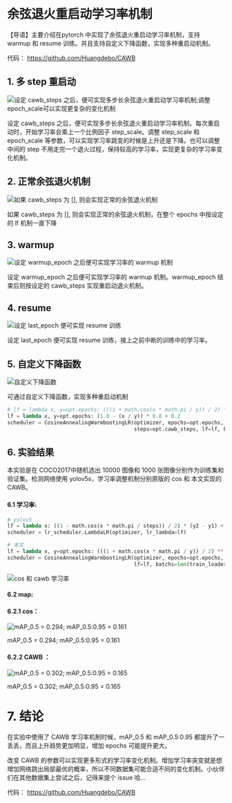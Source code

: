 #  余弦退火重启动学习率机制 

【导语】主要介绍在pytorch 中实现了余弦退火重启动学习率机制，支持 warmup 和 resume 训练。并且支持自定义下降函数，实现多种重启动机制。

代码： https://github.com/Huangdebo/CAWB

## 1. 多 step 重启动

![设定 cawb_steps 之后，便可实现多步长余弦退火重启动学习率机制;调整epoch_scale可以实现更复杂的变化机制](https://img-blog.csdnimg.cn/8c38d5131f8d4a26a3784c9564112960.jpg?x-oss-process=image/watermark,type_ZHJvaWRzYW5zZmFsbGJhY2s,shadow_50,text_Q1NETiBAd29uZGVyZnVsX2hkYg==,size_20,color_FFFFFF,t_70,g_se,x_16#pic_center)

设定 cawb_steps 之后，便可实现多步长余弦退火重启动学习率机制。每次重启动时，开始学习率会乘上一个比例因子 step_scale。调整  step_scale 和 epoch_scale 等参数，可以实现学习率跳变的时候是上升还是下降。也可以调整中间的 step 不用走完一个退火过程，保持较高的学习率，实现更复杂的学习率变化机制。

## 2. 正常余弦退火机制

![如果 cawb_steps 为 [], 则会实现正常的余弦退火机制](https://img-blog.csdnimg.cn/50ad359e69f2459cbbe3268a1be821e4.png?x-oss-process=image/watermark,type_ZHJvaWRzYW5zZmFsbGJhY2s,shadow_50,text_Q1NETiBAd29uZGVyZnVsX2hkYg==,size_20,color_FFFFFF,t_70,g_se,x_16#pic_center)

如果 cawb_steps 为 [], 则会实现正常的余弦退火机制，在整个 epochs 中按设定的 lf 机制一直下降

## 3. warmup

![设定 warmup_epoch 之后便可实现学习率的 warmup 机制](https://img-blog.csdnimg.cn/e2e1ad5fe3d0496aa4d674018c1191d8.png?x-oss-process=image/watermark,type_ZHJvaWRzYW5zZmFsbGJhY2s,shadow_50,text_Q1NETiBAd29uZGVyZnVsX2hkYg==,size_20,color_FFFFFF,t_70,g_se,x_16#pic_center)

设定 warmup_epoch 之后便可实现学习率的 warmup 机制。warmup_epoch 结束后则按设定的 cawb_steps 实现重启动退火机制。

## 4. resume

![设定 last_epoch 便可实现 resume 训练](https://img-blog.csdnimg.cn/a17f69421aa74c44a1acd3ad737094f9.png?x-oss-process=image/watermark,type_ZHJvaWRzYW5zZmFsbGJhY2s,shadow_50,text_Q1NETiBAd29uZGVyZnVsX2hkYg==,size_20,color_FFFFFF,t_70,g_se,x_16#pic_center)

设定 last_epoch 便可实现 resume 训练，接上之前中断的训练中的学习率。

## 5. 自定义下降函数

![自定义下降函数](https://img-blog.csdnimg.cn/3d16857453d44cabb93294edf7ce1ede.png?x-oss-process=image/watermark,type_ZHJvaWRzYW5zZmFsbGJhY2s,shadow_50,text_Q1NETiBAd29uZGVyZnVsX2hkYg==,size_20,color_FFFFFF,t_70,g_se,x_16#pic_center)

可通过自定义下降函数，实现多种重启动机制

```python
# lf = lambda x, y=opt.epochs: (((1 + math.cos(x * math.pi / y)) / 2) ** 1.0) * 0.9 + 0.1  
lf = lambda x, y=opt.epochs: (1.0 - (x / y)) * 0.8 + 0.2 
scheduler = CosineAnnealingWarmbootingLR(optimizer, epochs=opt.epochs, step_scale=0.7, 
                                         steps=opt.cawb_steps, lf=lf, batchs=len(data), warmup_epoch=0)
```

## 6. 实验结果

本实验是在 COCO2017中随机选出 10000 图像和 1000 张图像分别作为训练集和验证集。检测网络使用 yolov5s，学习率调整机制分别原版的 cos 和 本文实现的 CAWB。

#### 6.1 学习率:

```python
# yolov5
lf = lambda x: ((1 - math.cos(x * math.pi / steps)) / 2) * (y2 - y1) + y1
scheduler = lr_scheduler.LambdaLR(optimizer, lr_lambda=lf)

# 本文
lf = lambda x, y=opt.epochs: (((1 + math.cos(x * math.pi / y)) / 2) ** 1.0) * 0.65 + 0.35 
scheduler = CosineAnnealingWarmbootingLR(optimizer, epochs=opt.epochs, steps=opt.cawb_steps, step_scale=0.7,
                                         lf=lf, batchs=len(train_loader), warmup_epoch=3, epoch_scale=4.0)
```

![cos 和 cawb 学习率](https://img-blog.csdnimg.cn/dbfa53959c5d4f368ffae7340c8d9050.jpg?x-oss-process=image/watermark,type_ZHJvaWRzYW5zZmFsbGJhY2s,shadow_50,text_Q1NETiBAd29uZGVyZnVsX2hkYg==,size_20,color_FFFFFF,t_70,g_se,x_16#pic_center)

#### 6.2 map:

#### 6.2.1 cos：

![mAP_0.5 = 0.294;  mAP_0.5:0.95 = 0.161](https://img-blog.csdnimg.cn/9633cce6adf744d097181b81ac4d1fd1.jpg?x-oss-process=image/watermark,type_ZHJvaWRzYW5zZmFsbGJhY2s,shadow_50,text_Q1NETiBAd29uZGVyZnVsX2hkYg==,size_16,color_FFFFFF,t_70,g_se,x_16#pic_center)

mAP_0.5 = 0.294;  mAP_0.5:0.95 = 0.161

#### 6.2.2 CAWB ：

![mAP_0.5 = 0.302; mAP_0.5:0.95 = 0.165](https://img-blog.csdnimg.cn/6fe463388c43475abe495de50da2ee1b.jpg?x-oss-process=image/watermark,type_ZHJvaWRzYW5zZmFsbGJhY2s,shadow_50,text_Q1NETiBAd29uZGVyZnVsX2hkYg==,size_16,color_FFFFFF,t_70,g_se,x_16#pic_center)

mAP_0.5 = 0.302; mAP_0.5:0.95 = 0.165

# 7. 结论

在实验中使用了 CAWB 学习率机制时候，mAP_0.5 和 mAP_0.5:0.95 都提升了一丢丢，而且上升趋势更加明显，增加 epochs 可能提升更大。

改变 CAWB 的参数可以实现更多形式的学习率变化机制。增加学习率突变就是想增加网络跳出局部最优的概率，所以不同数据集可能合适不同的变化机制。小伙伴们在其他数据集上尝试之后，记得来提个 issue 哈...

代码： https://github.com/Huangdebo/CAWB
